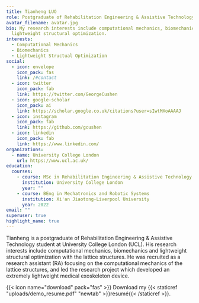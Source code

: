 ```yaml
---
title: Tianheng LUO
role: Postgraduate of Rehabilitation Engineering & Assistive Technology
avatar_filename: avatar.jpg
bio: My research interests include computational mechanics, biomechanics and
  lightweight structural optimization.
interests:
  - Computational Mechanics
  - Biomechanics
  - Lightweight Structual Optimization
social:
  - icon: envelope
    icon_pack: fas
    link: /#contact
  - icon: twitter
    icon_pack: fab
    link: https://twitter.com/GeorgeCushen
  - icon: google-scholar
    icon_pack: ai
    link: https://scholar.google.co.uk/citations?user=sIwtMXoAAAAJ
  - icon: instagram
    icon_pack: fab
    link: https://github.com/gcushen
  - icon: linkedin
    icon_pack: fab
    link: https://www.linkedin.com/
organizations:
  - name: University College London
    url: https://www.ucl.ac.uk/
education:
  courses:
    - course: MSc in Rehabilitation Engineering & Assistive Technology
      institution: University College London
      year: ""
    - course: BEng in Mechatronics and Robotic Systems
      institution: Xi'an Jiaotong-Liverpool University
      year: 2022
email: ""
superuser: true
highlight_name: true
---
```

Tianheng is a postgraduate of Rehabilitation Engineering & Assistive Technology student at University College London (UCL). His research interests include computational mechanics, biomechanics and lightweight structural optimization with the lattice structures. He was recruited as a research assistant (RA) focusing on the computational mechanics of the lattice structures, and led the research project which developed an extremely lightweight medical exoskeleton device.

{{< icon name="download" pack="fas" >}} Download my {{< staticref "uploads/demo_resume.pdf" "newtab" >}}resumé{{< /staticref >}}.